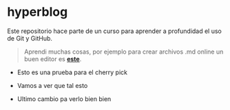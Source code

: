 # hyperblog
Este repositorio hace parte de un curso para aprender a profundidad el uso de Git y GitHub.
> Aprendi muchas cosas, por ejemplo para crear archivos .md online un buen editor es [**este**](https://pandao.github.io/editor.md/en.html).

* Esto es una prueba para el cherry pick

* Vamos a ver que tal esto
* Ultimo cambio pa verlo bien bien
